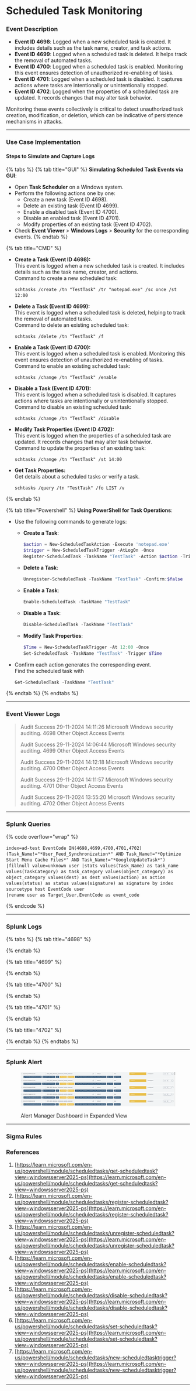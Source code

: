 # Scheduled Task Monitoring

### Event Description

* **Event ID 4698**: Logged when a new scheduled task is created. It includes details such as the task name, creator, and task actions.
* **Event ID 4699**: Logged when a scheduled task is deleted. It helps track the removal of automated tasks.
* **Event ID 4700**: Logged when a scheduled task is enabled. Monitoring this event ensures detection of unauthorized re-enabling of tasks.
* **Event ID 4701**: Logged when a scheduled task is disabled. It captures actions where tasks are intentionally or unintentionally stopped.
* **Event ID 4702**: Logged when the properties of a scheduled task are updated. It records changes that may alter task behavior.

Monitoring these events collectively is critical to detect unauthorized task creation, modification, or deletion, which can be indicative of persistence mechanisms in attacks.

***

### Use Case Implementation

#### Steps to Simulate and Capture Logs

{% tabs %}
{% tab title="GUI" %}
**Simulating Scheduled Task Events via GUI**:

* Open **Task Scheduler** on a Windows system.
* Perform the following actions one by one:
  * Create a new task (Event ID 4698).
  * Delete an existing task (Event ID 4699).
  * Enable a disabled task (Event ID 4700).
  * Disable an enabled task (Event ID 4701).
  * Modify properties of an existing task (Event ID 4702).
* Check **Event Viewer** > **Windows Logs** > **Security** for the corresponding events.&#x20;
{% endtab %}

{% tab title="CMD" %}
*   **Create a Task (Event ID 4698):**\
    This event is logged when a new scheduled task is created. It includes details such as the task name, creator, and actions.\
    Command to create a new scheduled task:

    ```batch
    schtasks /create /tn "TestTask" /tr "notepad.exe" /sc once /st 12:00
    ```
*   **Delete a Task (Event ID 4699):**\
    This event is logged when a scheduled task is deleted, helping to track the removal of automated tasks.\
    Command to delete an existing scheduled task:

    ```batch
    schtasks /delete /tn "TestTask" /f
    ```
*   **Enable a Task (Event ID 4700):**\
    This event is logged when a scheduled task is enabled. Monitoring this event ensures detection of unauthorized re-enabling of tasks.\
    Command to enable an existing scheduled task:

    ```batch
    schtasks /change /tn "TestTask" /enable
    ```
*   **Disable a Task (Event ID 4701):**\
    This event is logged when a scheduled task is disabled. It captures actions where tasks are intentionally or unintentionally stopped.\
    Command to disable an existing scheduled task:

    ```batch
    schtasks /change /tn "TestTask" /disable
    ```
*   **Modify Task Properties (Event ID 4702):**\
    This event is logged when the properties of a scheduled task are updated. It records changes that may alter task behavior.\
    Command to update the properties of an existing task:

    ```batch
    schtasks /change /tn "TestTask" /st 14:00
    ```
*   **Get Task Properties:**\
    Get details about a scheduled tasks or verify a task.

    ```batch
    schtasks /query /tn "TestTask" /fo LIST /v
    ```
{% endtab %}

{% tab title="Powershell" %}
**Using PowerShell for Task Operations**:

* Use the following commands to generate logs:
  *   **Create a Task**:

      ```powershell
      $action = New-ScheduledTaskAction -Execute 'notepad.exe'
      $trigger = New-ScheduledTaskTrigger -AtLogOn -Once
      Register-ScheduledTask -TaskName "TestTask" -Action $action -Trigger $trigger
      ```
  *   **Delete a Task**:

      ```powershell
      Unregister-ScheduledTask -TaskName "TestTask" -Confirm:$false
      ```
  *   **Enable a Task**:

      ```powershell
      Enable-ScheduledTask -TaskName "TestTask"
      ```
  *   **Disable a Task**:

      ```powershell
      Disable-ScheduledTask -TaskName "TestTask"
      ```
  *   **Modify Task Properties**:

      ```powershell
      $Time = New-ScheduledTaskTrigger -At 12:00 -Once
      Set-ScheduledTask -TaskName "TestTask" -Trigger $Time
      ```
*   Confirm each action generates the corresponding event.\
    Find the scheduled task with

    ```powershell
    Get-ScheduledTask -TaskName "TestTask"
    ```
{% endtab %}
{% endtabs %}

***

### Event Viewer Logs

> Audit Success 29-11-2024 14:11:26 Microsoft Windows security auditing. 4698 Other Object Access Events&#x20;
>
> Audit Success 29-11-2024 14:06:44 Microsoft Windows security auditing. 4699 Other Object Access Events&#x20;
>
> Audit Success 29-11-2024 14:12:18 Microsoft Windows security auditing. 4700 Other Object Access Events&#x20;
>
> Audit Success 29-11-2024 14:11:57 Microsoft Windows security auditing. 4701 Other Object Access Events&#x20;
>
> Audit Success 29-11-2024 13:55:20 Microsoft Windows security auditing. 4702 Other Object Access Events

***

### Splunk Queries

{% code overflow="wrap" %}
```splunk-spl
index=ad-test EventCode IN(4698,4699,4700,4701,4702) (Task_Name!="*User_Feed_Synchronization*" AND Task_Name!="*Optimize Start Menu Cache Files*" AND Task_Name!="*GoogleUpdateTask*")
|fillnull value=unknown user |stats values(Task_Name) as task_name values(TaskCategory) as task_category values(object_category) as object_category values(dest) as dest values(action) as action values(status) as status values(signature) as signature by index sourcetype host EventCode user 
|rename user as Target_User,EventCode as event_code
```
{% endcode %}

***

### Splunk Logs

{% tabs %}
{% tab title="4698" %}

{% endtab %}

{% tab title="4699" %}

{% endtab %}

{% tab title="4700" %}

{% endtab %}

{% tab title="4701" %}

{% endtab %}

{% tab title="4702" %}

{% endtab %}
{% endtabs %}

***

### Splunk Alert

<figure><img src="../../.gitbook/assets/image (2).png" alt=""><figcaption><p>Alert Manager Dashboard in Expanded View</p></figcaption></figure>

***

### Sigma Rules



### References

1. [https://learn.microsoft.com/en-us/powershell/module/scheduledtasks/get-scheduledtask?view=windowsserver2025-ps](https://learn.microsoft.com/en-us/powershell/module/scheduledtasks/get-scheduledtask?view=windowsserver2025-ps)
2. [https://learn.microsoft.com/en-us/powershell/module/scheduledtasks/register-scheduledtask?view=windowsserver2025-ps](https://learn.microsoft.com/en-us/powershell/module/scheduledtasks/register-scheduledtask?view=windowsserver2025-ps)
3. [https://learn.microsoft.com/en-us/powershell/module/scheduledtasks/unregister-scheduledtask?view=windowsserver2025-ps](https://learn.microsoft.com/en-us/powershell/module/scheduledtasks/unregister-scheduledtask?view=windowsserver2025-ps)
4. [https://learn.microsoft.com/en-us/powershell/module/scheduledtasks/enable-scheduledtask?view=windowsserver2025-ps](https://learn.microsoft.com/en-us/powershell/module/scheduledtasks/enable-scheduledtask?view=windowsserver2025-ps)
5. [https://learn.microsoft.com/en-us/powershell/module/scheduledtasks/disable-scheduledtask?view=windowsserver2025-ps](https://learn.microsoft.com/en-us/powershell/module/scheduledtasks/disable-scheduledtask?view=windowsserver2025-ps)
6. [https://learn.microsoft.com/en-us/powershell/module/scheduledtasks/set-scheduledtask?view=windowsserver2025-ps](https://learn.microsoft.com/en-us/powershell/module/scheduledtasks/set-scheduledtask?view=windowsserver2025-ps)
7. [https://learn.microsoft.com/en-us/powershell/module/scheduledtasks/new-scheduledtasktrigger?view=windowsserver2025-ps](https://learn.microsoft.com/en-us/powershell/module/scheduledtasks/new-scheduledtasktrigger?view=windowsserver2025-ps)

***
